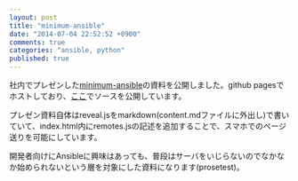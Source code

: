 ```yaml
---
layout: post
title: "minimum-ansible"
date: "2014-07-04 22:52:52 +0900"
comments: true
categories: "ansible, python"
published: true
---
```


社内でプレゼンした[minimum-ansible](http://n10o.com/minimum-ansible/)の資料を公開しました。github pagesでホストしており、[ここ](https://github.com/n10o/minimum-ansible)でソースを公開しています。

プレゼン資料自体はreveal.jsをmarkdown(content.mdファイルに外出し)で書いていて、index.html内にremotes.jsの記述を追加することで、スマホでのページ送りを可能にしています。

開発者向けにAnsibleに興味はあっても、普段はサーバをいじらないのでなかなか始められないという層を対象にした資料になります(prosetest)。